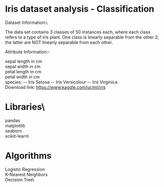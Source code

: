 # Iris dataset analysis - Classification

Dataset Information:\

The data set contains 3 classes of 50 instances each, where each class refers to a type of iris plant. One class is linearly separable from the other 2; the latter are NOT linearly separable from each other.

Attribute Information:-

sepal length in cm\
sepal width in cm\
petal length in cm\
petal width in cm\
species: -- Iris Setosa -- Iris Versicolour -- Iris Virginica\
Download link: https://www.kaggle.com/uciml/iris

# Libraries\
pandas\
matplotlib\
seaborn\
scikit-learn\

# Algorithms
Logistic Regression\
K-Nearest Neighbors\
Decision Tree\